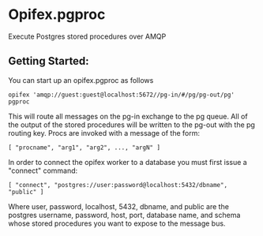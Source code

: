 Opifex.pgproc
=================

Execute Postgres stored procedures over AMQP


Getting Started:
----------------

You can start up an opifex.pgproc as follows

	opifex 'amqp://guest:guest@localhost:5672//pg-in/#/pg/pg-out/pg' pgproc

This will route all messages on the pg-in exchange to the pg queue.  All of the output of the stored procedures will be 
written to the pg-out with the pg routing key. Procs are invoked with a message of the form:

	[ "procname", "arg1", "arg2", ..., "argN" ]

In order to connect the opifex worker to a database you must first issue a "connect" command:

	[ "connect", "postgres://user:password@localhost:5432/dbname", "public" ]

Where  user, password, localhost, 5432, dbname, and public are the postgres username, password, host, port, database name, and schema
whose stored procedures you want to expose to the message bus.

 
